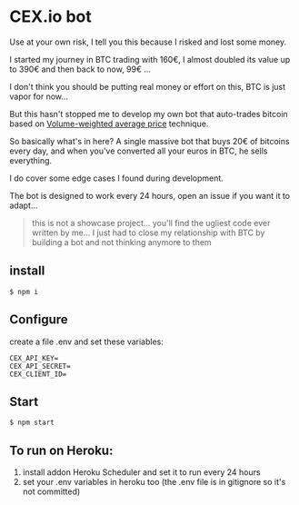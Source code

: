# CEX.io bot 

Use at your own risk, I tell you this because I risked and lost some money. 

I started my journey in BTC trading with 160€, I almost doubled its value up to 390€ and then back to now, 99€ ... 

I don't think you should be putting real money or effort on this, BTC is just vapor for now... 

But this hasn't stopped me to develop my own bot that auto-trades bitcoin based on [Volume-weighted average price](https://en.wikipedia.org/wiki/Volume-weighted_average_price) technique. 

So basically what's in here? A single massive bot that buys 20€ of bitcoins every day, and when you've converted all your euros in BTC, he sells everything. 

I do cover some edge cases I found during development. 

The bot is designed to work every 24 hours, open an issue if you want it to adapt...

> this is not a showcase project... you'll find the ugliest code ever written by me... I just had to close my relationship with BTC by building a bot and not thinking anymore to them 

## install

```
$ npm i
```

## Configure

create a file .env and set these variables: 

```env
CEX_API_KEY=
CEX_API_SECRET=
CEX_CLIENT_ID=
```

## Start 
```
$ npm start 
```

## To run on Heroku: 

1. install addon Heroku Scheduler and set it to run every 24 hours 
2. set your .env variables in heroku too (the .env file is in gitignore so it's not committed)

